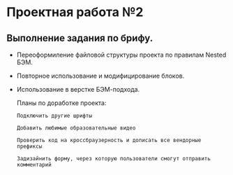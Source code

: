 Проектная работа №2
=====================
**Выполнение задания по брифу.**
-----------------------------------
* Переоформиление файловой структуры проекта по правилам Nested БЭМ.
* Повторное использование и модифицирование блоков.
* Использование в верстке БЭМ-подхода.

    Планы по доработке проекта:

    ```Подключить другие шрифты```
    
    ```Добавить любимые образовательные видео```
    
    ```Проверить код на кроссбраузерность и дописать все вендорные префиксы```
    
    ```Задизайнить форму, через которую пользователи смогут отправить комментарий```
